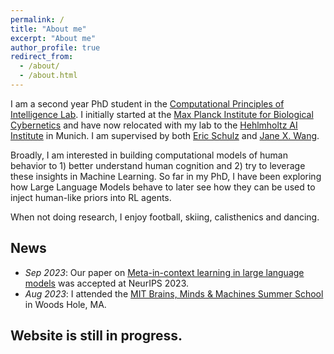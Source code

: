```yaml
---
permalink: /
title: "About me"
excerpt: "About me"
author_profile: true
redirect_from: 
  - /about/
  - /about.html
---
```


I am a second year PhD student in the [Computational Principles of Intelligence Lab](http://cpilab.org/). I initially started at the [Max Planck Institute for Biological Cybernetics](https://www.kyb.tuebingen.mpg.de/en) and have now relocated with my lab to the [Hehlmholtz AI Institute](https://www.helmholtz.ai/) in Munich. I am supervised by both [Eric Schulz](https://cpilab.org/eric.html) and [Jane X. Wang](http://www.janexwang.com/).

Broadly, I am interested in building computational models of human behavior to 1) better understand human cognition and 2) try to leverage these insights in Machine Learning. So far in my PhD, I have been exploring how Large Language Models behave to later see how they can be used to inject human-like priors into RL agents.

When not doing research, I enjoy football, skiing, calisthenics and dancing. 

## News

- *Sep 2023*: Our paper on [Meta-in-context learning in large language models](https://arxiv.org/pdf/2305.12907.pdf) was accepted at NeurIPS 2023.
- *Aug 2023*: I attended the [MIT Brains, Minds & Machines Summer School](https://cbmm.mit.edu/summer-school) in Woods Hole, MA.

## Website is still in progress.